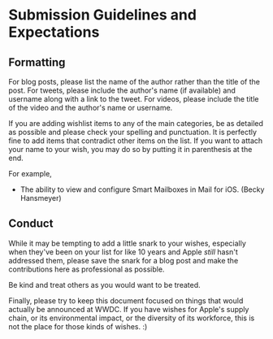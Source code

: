 # Submission Guidelines and Expectations

## Formatting
For blog posts, please list the name of the author rather than the title of the post.
For tweets, please include the author's name (if available) and username along with a link to the tweet.
For videos, please include the title of the video and the author's name or username.

If you are adding wishlist items to any of the main categories, be as detailed as possible and please check your spelling and punctuation. It is perfectly fine to add items that contradict other items on the list. If you want to attach your name to your wish, you may do so by putting it in parenthesis at the end. 

For example,
- The ability to view and configure Smart Mailboxes in Mail for iOS. (Becky Hansmeyer)

## Conduct
While it may be tempting to add a little snark to your wishes, especially when they've been on your list for like 10 years and Apple *still* hasn't addressed them, please save the snark for a blog post and make the contributions here as professional as possible.

Be kind and treat others as you would want to be treated.

Finally, please try to keep this document focused on things that would actually be announced at WWDC. If you have wishes for Apple's supply chain, or its environmental impact, or the diversity of its workforce, this is not the place for those kinds of wishes. :)
